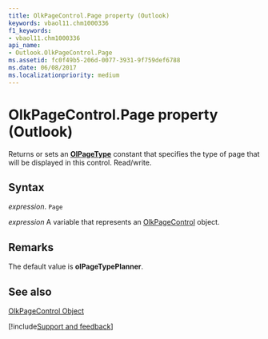 ```yaml
---
title: OlkPageControl.Page property (Outlook)
keywords: vbaol11.chm1000336
f1_keywords:
- vbaol11.chm1000336
api_name:
- Outlook.OlkPageControl.Page
ms.assetid: fc0f49b5-206d-0077-3931-9f759def6788
ms.date: 06/08/2017
ms.localizationpriority: medium
---
```



# OlkPageControl.Page property (Outlook)

Returns or sets an **[OlPageType](Outlook.OlPageType.md)** constant that specifies the type of page that will be displayed in this control. Read/write.


## Syntax

_expression_. `Page`

_expression_ A variable that represents an [OlkPageControl](Outlook.OlkPageControl.md) object.


## Remarks

The default value is **olPageTypePlanner**.


## See also


[OlkPageControl Object](Outlook.OlkPageControl.md)

[!include[Support and feedback](~/includes/feedback-boilerplate.md)]